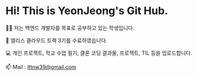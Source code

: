 # Hi! This is YeonJeong's Git Hub.

👨‍💻 저는 백엔드 개발자를 목표로 공부하고 있는 학생입니다.

🌱 엘리스 클라우드 트랙 3기를 수료하였습니다.

💻 개인 프로젝트, 학교 수업 필기, 클론 코딩 결과물, 프로젝트, TIL 등을 업로드합니다.

📫 Mail : ittnw39@gmail.com

